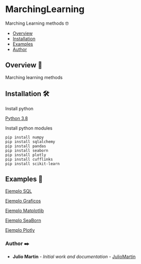 # MarchingLearning
Marching Learning methods 🤓


+ [Overview](#Overview)
+ [Installation](#Installation)
+ [Examples](#Examples)
+ [Author](#Author)

## <a name="Overview"></a>Overview 📄

Marching learning methods

## <a name="Installation"></a>Installation 🛠️

Install python

[Python 3.8](https://www.python.org/downloads/)

Install python modules

```
pip install numpy
pip install sqlalchemy
pip install pandas
pip install seaborn
pip install plotly
pip install cufflinks
pip install scikit-learn
```


## <a name="Examples"></a>Examples 📢

[Ejemplo SQL](https://github.com/JulioUrjc/MarchingLearning/ejemploSQL.py)

[Ejemplo Graficos](https://github.com/JulioUrjc/MarchingLearning/ejemploGraficos.py)

[Ejemplo Matplotlib](https://github.com/JulioUrjc/MarchingLearning/ejemplomatplotlib.py)

[Ejemplo SeaBorn](https://github.com/JulioUrjc/MarchingLearning/ejemploSeaBorn.py)

[Ejemplo Plotly](https://github.com/JulioUrjc/MarchingLearning/ejemplosPlotly.py)

### <a name="Author">Author ✒️

* **Julio Martin** - *Initial work and documentation* - [JulioMartin](https://github.com/JulioUrjc)

<!-- También puedes mirar la lista de todos los [contribuyentes](https://github.com/your/project/contributors) quíenes han participado en este proyecto.--> 
